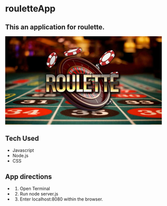 # rouletteApp

## This an application for roulette.

![roulette img](public/img/roulette.webp)

## Tech Used

- Javascript
- Node.js
- CSS

## App directions
- 1. Open Terminal
- 2. Run node server.js
- 3. Enter localhost:8080 within the browser.
